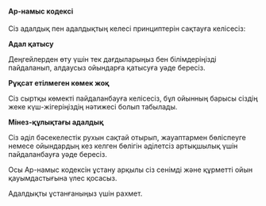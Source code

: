 #### Ар-намыс кодексі

Сіз адалдық пен адалдықтың келесі принциптерін сақтауға келісесіз:

**Адал қатысу**

Деңгейлерден өту үшін тек дағдыларыңыз бен білімдеріңізді пайдаланып, алдаусыз ойындарға қатысуға уәде бересіз.

**Рұқсат етілмеген көмек жоқ**

Сіз сыртқы көмекті пайдаланбауға келісесіз, бұл ойынның барысы сіздің жеке күш-жігеріңіздің нәтижесі болып табылады.

**Мінез-құлықтағы адалдық**

Сіз әділ бәсекелестік рухын сақтай отырып, жауаптармен бөліспеуге немесе ойындардың кез келген бөлігін әділетсіз артықшылық үшін пайдаланбауға уәде бересіз.


Осы Ар-намыс кодексін ұстану арқылы сіз сенімді және құрметті ойын қауымдастығына үлес қосасыз.


Адалдықты ұстанғаныңыз үшін рахмет.
